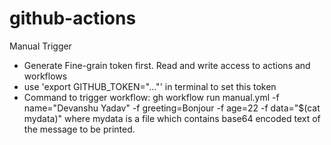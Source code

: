 # github-actions

Manual Trigger

- Generate Fine-grain token first. Read and write access to actions and workflows
- use 'export GITHUB_TOKEN="..."' in terminal to set this token
- Command to trigger workflow:
  gh workflow run manual.yml -f name="Devanshu Yadav" -f greeting=Bonjour -f age=22 -f data="$(cat mydata)"
  where mydata is a file which contains base64 encoded text of the message to be printed.
